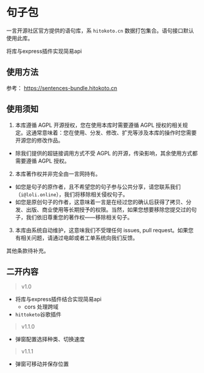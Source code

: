 # 句子包

一言开源社区官方提供的语句库，系 `hitokoto.cn` 数据打包集合。语句接口默认使用此库。

将库与express插件实现简易api

## 使用方法

参考： <https://sentences-bundle.hitokoto.cn>

## 使用须知

1. 本库遵循 AGPL 开源授权，您在使用本库时需要遵循 AGPL 授权的相关规定。这通常意味着：您在使用、分发、修改、扩充等涉及本库的操作时您需要开源您的修改作品。
*  除我们提供的超链接调用方式不受 AGPL 的开源，传染影响，其余使用方式都需要遵循 AGPL 授权。
2. 本库著作权并非完全由一言网持有。
* 如您是句子的原作者，且不希望您的句子参与公共分享，请您联系我们（`i@loli.online`），我们将移除相关侵权句子。
* 如您是原创句子的作者，这意味着一言是在经过您的确认后获得了拷贝、分发、出版、商业使用等长期授予的权限。当然，如果您想要移除您提交过的句子，我们依旧尊重您的著作权——移除相关句子。
3. 本库由系统自动维护，这意味我们不受理任何 issues, pull request。如果您有相关问题，请通过电邮或者工单系统向我们反馈。

其他条款待补充。


## 二开内容

> v1.0
- 将库与express插件结合实现简易api
    - cors 处理跨域
- `hittoketo`谷歌插件

> v1.1.0
- 弹窗配置选择种类、切换速度

> v1.1.1
- 弹窗可移动并保存位置